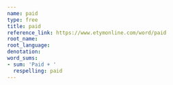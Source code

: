 ```yaml
---
name: paid
type: free
title: paid
reference_link: https://www.etymonline.com/word/paid
root_name: 
root_language: 
denotation: 
word_sums:
- sum: 'Paid + '
  respelling: paid
---
```

